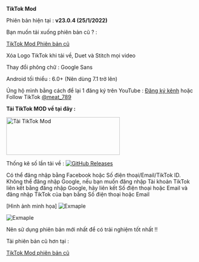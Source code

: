 **TikTok Mod**

Phiên bản hiện tại : **v23.0.4 (25/1/2022)**

Bạn muốn tải xuống phiên bản cũ ? :

 [TikTok Mod Phiên bản cũ](https://github.com/cuynu/TikTok-Mod/releases)

Xóa Logo TikTok khi tải về, Duet và Stitch mọi video

Thay đổi phông chữ : Google Sans

Android tối thiểu : 6.0+ (Nên dùng 7.1 trở lên)

Ủng hộ mình bằng cách để lại 1 đăng ký trên YouTube : [Đăng ký kênh](https://m.youtube.com/cuynudtw) hoặc Follow TikTok [@meat_789](https://tiktok.com/@meat_789)

**Tải TikTok MOD về tại đây :**

<a href="https://github.com/cuynu/TikTok-Mod/releases/download/23.0.4/TikTok_23.0.4.apk">
<img alt="Tải TikTok Mod" src="https://files.catbox.moe/qyje1w.png" width="300" height="100" />
</a>


Thống kê số lần tải về :
[![GitHub Releases](https://img.shields.io/github/downloads/cuynu/tiktok-mod/latest/total?logo=github)](https://github.com/cuynu/tiktok-mod/releases)

Có thể đăng nhập bằng Facebook hoặc Số điện thoại/Email/TikTok ID.
Không thể đăng nhập Google, nếu bạn muốn đăng nhập Tài khoản TikTok liên kết bằng đăng nhập Google, hãy liên kết Số điện thoại hoặc Email và đăng nhập TikTok của bạn bằng Số điện thoại hoặc Email

[Hình ảnh minh họa]
![Exmaple](https://files.catbox.moe/c6bpiu.png)

![Exmaple](https://files.catbox.moe/fvap3b.png)

Nên sử dụng phiên bản mới nhất để có trải nghiệm tốt nhất !!

Tải phiên bản cũ hơn tại :

 [TikTok Mod phiên bản cũ](https://github.com/cuynu/tiktok-mod/releases)

